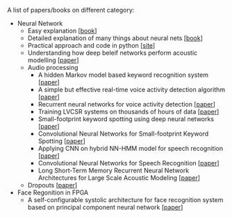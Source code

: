 
A list of papers/books on different category:
  - Neural Network
    - Easy explanation [[book](http://neuralnetworksanddeeplearning.com)]
    - Detailed explanation of many things about neural nets [[book](http://deeplearningbook.org)] 
    - Practical approach and code in python [[site](http://deeplearning.net/tutorial/)]
    - Understanding how deep beleif networks perform acoustic modelling [[paper](http://www.cs.toronto.edu/~asamir/papers/icassp12_dbn.pdf)] 
    - Audio processing
      - A hidden Markov model based keyword recognition system [[paper](http://ieeexplore.ieee.org/xpls/abs_all.jsp?arnumber=115555&tag=1)]
      - A simple but effective real-time voice activity detection algorithm [[paper](http://www.eurasip.org/Proceedings/Eusipco/Eusipco2009/contents/papers/1569192958.pdf)]
      - Recurrent neural networks for voice activity detection [[paper](http://static.googleusercontent.com/media/research.google.com/en//pubs/archive/41186.pdf)]
      - Training LVCSR systems on thousands of hours of data [[paper](http://svr-www.eng.cam.ac.uk/~ky219/papers/evermann-icassp05.pdf)]
      - Small-footprint keyword spotting using deep neural networks [[paper](http://static.googleusercontent.com/media/research.google.com/en//pubs/archive/42537.pdf)]
      - Convolutional Neural Networks for Small-footprint Keyword Spotting [[paper](http://static.googleusercontent.com/media/research.google.com/en//pubs/archive/43969.pdf)]
      - Applying CNN on hybrid NN-HMM model for speech recognition [[paper](http://www.cs.toronto.edu/~asamir/papers/icassp12_cnn.pdf)]
      - Convolutional Neural Networks for Speech Recognition [[paper](https://www.microsoft.com/en-us/research/wp-content/uploads/2016/02/TASLP2339736-proof.pdf)]
      - Long Short-Term Memory Recurrent Neural Network Architectures for Large Scale Acoustic Modeling [[paper](http://static.googleusercontent.com/media/research.google.com/en//pubs/archive/43905.pdf)]
    - Dropouts [[paper](https://www.cs.toronto.edu/~hinton/absps/JMLRdropout.pdf)]
  - Face Regonition in FPGA
    - A self-configurable systolic architecture for face recognition system based on principal component neural network [[paper](http://ieeexplore.ieee.org/xpls/abs_all.jsp?arnumber=5739514)]
